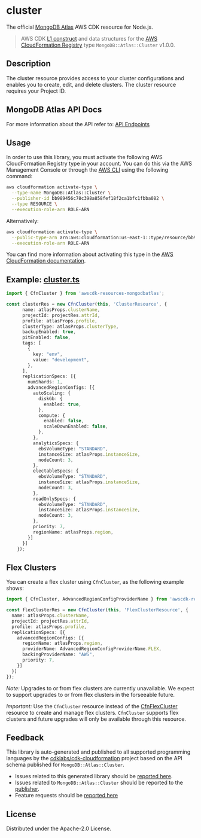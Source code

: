 # cluster

The official [MongoDB Atlas](https://www.mongodb.com/) AWS CDK resource for Node.js.

> AWS CDK [L1 construct] and data structures for the [AWS CloudFormation Registry] type `MongoDB::Atlas::Cluster` v1.0.0.

[L1 construct]: https://docs.aws.amazon.com/cdk/latest/guide/constructs.html
[AWS CloudFormation Registry]: https://docs.aws.amazon.com/AWSCloudFormation/latest/UserGuide/registry.html

## Description

The cluster resource provides access to your cluster configurations and enables you to create, edit, and delete clusters. The cluster resource requires your Project ID.

## MongoDB Atlas API Docs

For more information about the API refer to: [API Endpoints](https://www.mongodb.com/docs/api/doc/atlas-admin-api-v2/group/endpoint-clusters)

## Usage

In order to use this library, you must activate the following AWS CloudFormation Registry type in your account. You can do this via the AWS Management Console or through the [AWS CLI](https://aws.amazon.com/cli/) using the following command:

```sh
aws cloudformation activate-type \
  --type-name MongoDB::Atlas::Cluster \
  --publisher-id bb989456c78c398a858fef18f2ca1bfc1fbba082 \
  --type RESOURCE \
  --execution-role-arn ROLE-ARN
```

Alternatively:

```sh
aws cloudformation activate-type \
  --public-type-arn arn:aws:cloudformation:us-east-1::type/resource/bb989456c78c398a858fef18f2ca1bfc1fbba082/MongoDB-Atlas-Cluster \
  --execution-role-arn ROLE-ARN
```

You can find more information about activating this type in the [AWS CloudFormation documentation](https://docs.aws.amazon.com/AWSCloudFormation/latest/UserGuide/registry-public.html).

## Example: [cluster.ts](../../../examples/l1-resources/cluster.ts)

```ts
import { CfnCluster } from 'awscdk-resources-mongodbatlas';

const clusterRes = new CfnCluster(this, 'ClusterResource', {
      name: atlasProps.clusterName,
      projectId: projectRes.attrId,
      profile: atlasProps.profile,
      clusterType: atlasProps.clusterType,
      backupEnabled: true,
      pitEnabled: false,
      tags: [
        {
          key: "env",
          value: "development",
        },
      ],
      replicationSpecs: [{
        numShards: 1,
        advancedRegionConfigs: [{
          autoScaling: {
            diskGb: {
              enabled: true,
            },
            compute: {
              enabled: false,
              scaleDownEnabled: false,
            },
          },
          analyticsSpecs: {
            ebsVolumeType: "STANDARD",
            instanceSize: atlasProps.instanceSize,
            nodeCount: 3,
          },
          electableSpecs: {
            ebsVolumeType: "STANDARD",
            instanceSize: atlasProps.instanceSize,
            nodeCount: 3,
          },
          readOnlySpecs: {
            ebsVolumeType: "STANDARD",
            instanceSize: atlasProps.instanceSize,
            nodeCount: 3,
          },
          priority: 7,
          regionName: atlasProps.region,
        }]
      }]
    });

```


## Flex Clusters

You can create a flex cluster using ``CfnCluster``, as the following example shows:

```ts
import { CfnCluster, AdvancedRegionConfigProviderName } from 'awscdk-resources-mongodbatlas';

const flexClusterRes = new CfnCluster(this, 'FlexClusterResource', {
  name: atlasProps.clusterName,
  projectId: projectRes.attrId,
  profile: atlasProps.profile,
  replicationSpecs: [{
    advancedRegionConfigs: [{
      regionName: atlasProps.region,
      providerName: AdvancedRegionConfigProviderName.FLEX,
      backingProviderName: "AWS",
      priority: 7,
    }]
  }]
});
```


*Note:* Upgrades to or from flex clusters are currently unavailable. We expect to support upgrades to or from flex clusters in the forseeable future.

*Important:* Use the `CfnCluster` resource instead of the [CfnFlexCluster](https://github.com/mongodb/awscdk-resources-mongodbatlas/blob/main/src/l1-resources/flex-cluster/README.md) resource to create and manage flex clusters. `CfnCluster` supports flex clusters and future upgrades will only be available through this resource.

## Feedback

This library is auto-generated and published to all supported programming languages by the [cdklabs/cdk-cloudformation] project based on the API schema published for `MongoDB::Atlas::Cluster`.

* Issues related to this generated library should be [reported here](https://github.com/cdklabs/cdk-cloudformation/issues/new?title=Issue+with+%40cdk-cloudformation%2Fmongodb-atlas-cluster+v1.0.0).
* Issues related to `MongoDB::Atlas::Cluster` should be reported to the [publisher](https://github.com/mongodb/mongodbatlas-cloudformation-resources/issues).
* Feature requests should be [reported here](https://feedback.mongodb.com/forums/924145-atlas?category_id=392596)

[cdklabs/cdk-cloudformation]: https://github.com/cdklabs/cdk-cloudformation

## License

Distributed under the Apache-2.0 License.
